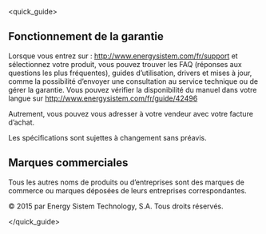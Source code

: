<quick_guide>
##  Fonctionnement de la garantie

Lorsque vous entrez sur : http://www.energysistem.com/fr/support et sélectionnez votre produit, vous pouvez trouver les FAQ (réponses aux questions les plus fréquentes), guides d’utilisation, drivers et mises à jour, comme la possibilité
d’envoyer une consultation au service technique ou de gérer la garantie.
Vous pouvez vérifier la disponibilité du manuel dans votre langue sur http://www.energysistem.com/fr/guide/42496
 
Autrement, vous pouvez vous adresser à votre vendeur avec votre facture d’achat.

Les spécifications sont sujettes à changement sans préavis.

## Marques commerciales
Tous les autres noms de produits ou d’entreprises sont des marques de commerce ou
marques déposées de leurs entreprises correspondantes.

© 2015 par Energy Sistem Technology, S.A. Tous droits réservés.

</quick_guide>
